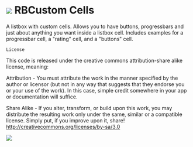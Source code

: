 # ![](https://raw.github.com/alexrestrepo/RBComposer/master/class.png) RBCustom Cells

A listbox with custom cells.
Allows you to have buttons, progressbars and just about anything you want inside a listbox cell.
Includes examples for a progressbar cell, a "rating" cell, and a "buttons" cell.

`License`

This code is released under the creative commons attribution-share alike license, meaning:

Attribution - You must attribute the work in the manner specified by the author or licensor 
(but not in any way that suggests that they endorse you or your use of the work).
In this case, simple credit somewhere in your app or documentation will suffice.

Share Alike - If you alter, transform, or build upon this work, you may distribute the resulting
work only under the same, similar or a compatible license.
Simply put, if you improve upon it, share!
http://creativecommons.org/licenses/by-sa/3.0

![](https://raw.github.com/alexrestrepo/RBCustomCells/master/screen.png)